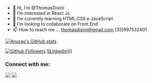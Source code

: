 - 👋 Hi, I’m @ThomasDixini
- 👀 I’m interested in  React Js
- 🌱 I’m currently learning  HTML,CSS e JavaScript
 - 💞️ I’m looking to collaborate on  Front End
- 📫 How to reach me ...
thomasdixini@gmail.com
(35)997532401

[![Anurag's GitHub stats](https://github-readme-stats.vercel.app/api?username=ThomasDixini)](https://github.com/anuraghazra/github-readme-stats)

[![Github Followers](https://img.shields.io/github/followers/ThomasDixini?style=social)](https://github.com/ThomasDixini)
[![Linkedin]](https://img.shields.io/badge/-Linkedin-0D0D0D?)()

<h3 align="left">Connect with me:</h3>
<div>  
  <a href="https://www.linkedin.com/in/thomas-dixini/" target="_blank"><img src="https://img.shields.io/badge/-LinkedIn-%230077B5?style=for-the-badge&logo=linkedin&logoColor=white" target="_blank"></a> 
 <a href = "mailto:devmanucoutinho@gmail.com"><img src="https://img.shields.io/badge/Gmail-D14836?style=for-the-badge&logo=gmail&logoColor=white" target="_blank"></a>
 </div>

<!---
ThomasDixini/ThomasDixini is a ✨ special ✨ repository because its `README.md` (this file) appears on your GitHub profile.
You can click the Preview link to take a look at your changes.
--->
